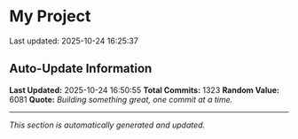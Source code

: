 # My Project


Last updated: 2025-10-24 16:25:37


















































































































































































































































































































































































































































































































































































































































































































































































































































































































































































































































































































































































































































































































































































































































































































































































































































































































































































## Auto-Update Information

**Last Updated:** 2025-10-24 16:50:55
**Total Commits:** 1323
**Random Value:** 6081
**Quote:** _Building something great, one commit at a time._

---
_This section is automatically generated and updated._
